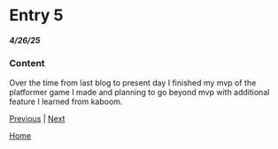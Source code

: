 # Entry 5
##### 4/26/25
### Content
Over the time from last blog to present day I finished my mvp of the platformer game I made and planning to go beyond mvp with additional feature I learned from kaboom. 



[Previous](entry04.md) | [Next](entry06.md)

[Home](../README.md)